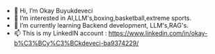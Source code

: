 - 👋 Hi, I’m Okay Buyukdeveci
- 👀 I’m interested in AI,LLM's,boxing,basketball,extreme sports.
- 🌱 I’m currently learning Backend development, LLM's,RAG's.
- 📫 This is my LinkedIN account : https://www.linkedin.com/in/okay-b%C3%BCy%C3%BCkdeveci-ba9374229/

